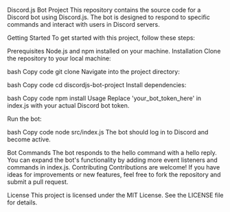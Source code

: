 Discord.js Bot Project
This repository contains the source code for a Discord bot using Discord.js. The bot is designed to respond to specific commands and interact with users in Discord servers.

Getting Started
To get started with this project, follow these steps:

Prerequisites
Node.js and npm installed on your machine.
Installation
Clone the repository to your local machine:

bash
Copy code
git clone <repository-url>
Navigate into the project directory:

bash
Copy code
cd discordjs-bot-project
Install dependencies:

bash
Copy code
npm install
Usage
Replace 'your_bot_token_here' in index.js with your actual Discord bot token.

Run the bot:

bash
Copy code
node src/index.js
The bot should log in to Discord and become active.

Bot Commands
The bot responds to the hello command with a hello reply.
You can expand the bot's functionality by adding more event listeners and commands in index.js.
Contributing
Contributions are welcome! If you have ideas for improvements or new features, feel free to fork the repository and submit a pull request.

License
This project is licensed under the MIT License. See the LICENSE file for details.
